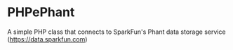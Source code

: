 PHPePhant
=========

A simple PHP class that connects to SparkFun's Phant data storage service (https://data.sparkfun.com)
